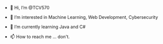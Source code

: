 - 👋 Hi, I’m @TCV570
- 👀 I’m interested in Machine Learning, Web Development, Cybersecurity
- 🌱 I’m currently learning Java and C#

- 📫 How to reach me ... don't.

<!---
TCV570/TCV570 is a ✨ special ✨ repository because its `README.md` (this file) appears on your GitHub profile.
You can click the Preview link to take a look at your changes.
--->
